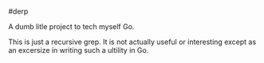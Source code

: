 #derp

A dumb litle project to tech myself Go.

This is just a recursive grep. It is not actually useful or interesting except as an excersize in writing such a ultility in Go.
